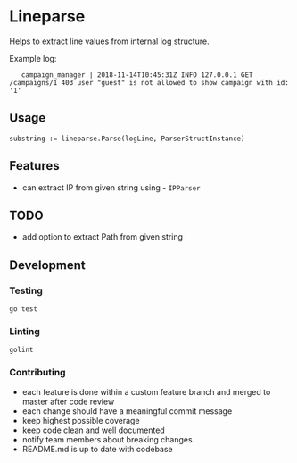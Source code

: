 # Lineparse

Helps to extract line values from internal log structure.

Example log:

       campaign_manager | 2018-11-14T10:45:31Z INFO 127.0.0.1 GET /campaigns/1 403 user "guest" is not allowed to show campaign with id: '1'

## Usage

    substring := lineparse.Parse(logLine, ParserStructInstance)

## Features

* can extract IP from given string using - `IPParser`

## TODO

* add option to extract Path from given string

## Development

### Testing

    go test

### Linting

    golint

### Contributing

* each feature is done within a custom feature branch and merged to master after code review
* each change should have a meaningful commit message
* keep highest possible coverage
* keep code clean and well documented
* notify team members about breaking changes
* README.md is up to date with codebase
